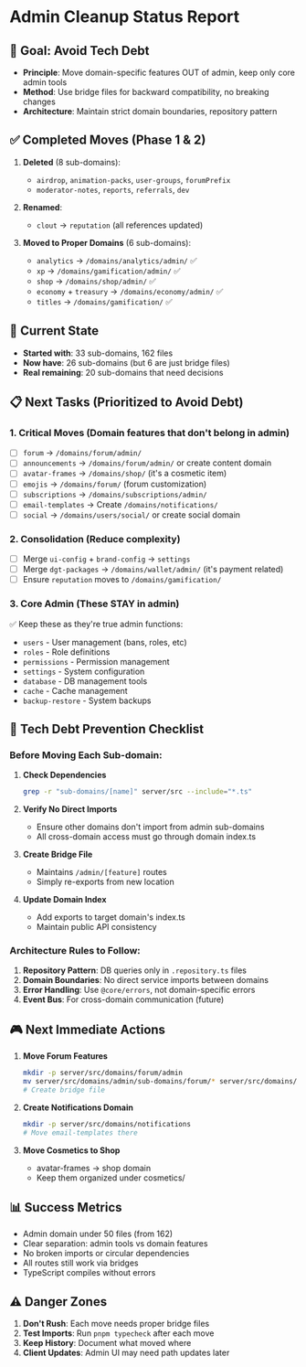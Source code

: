 # Admin Cleanup Status Report

## 🎯 Goal: Avoid Tech Debt
- **Principle**: Move domain-specific features OUT of admin, keep only core admin tools
- **Method**: Use bridge files for backward compatibility, no breaking changes
- **Architecture**: Maintain strict domain boundaries, repository pattern

## ✅ Completed Moves (Phase 1 & 2)
1. **Deleted** (8 sub-domains):
   - `airdrop`, `animation-packs`, `user-groups`, `forumPrefix`
   - `moderator-notes`, `reports`, `referrals`, `dev`

2. **Renamed**:
   - `clout` → `reputation` (all references updated)

3. **Moved to Proper Domains** (6 sub-domains):
   - `analytics` → `/domains/analytics/admin/` ✅
   - `xp` → `/domains/gamification/admin/` ✅
   - `shop` → `/domains/shop/admin/` ✅
   - `economy` + `treasury` → `/domains/economy/admin/` ✅
   - `titles` → `/domains/gamification/` ✅

## 🔄 Current State
- **Started with**: 33 sub-domains, 162 files
- **Now have**: 26 sub-domains (but 6 are just bridge files)
- **Real remaining**: 20 sub-domains that need decisions

## 📋 Next Tasks (Prioritized to Avoid Debt)

### 1. **Critical Moves** (Domain features that don't belong in admin)
- [ ] `forum` → `/domains/forum/admin/`
- [ ] `announcements` → `/domains/forum/admin/` or create content domain
- [ ] `avatar-frames` → `/domains/shop/` (it's a cosmetic item)
- [ ] `emojis` → `/domains/forum/` (forum customization)
- [ ] `subscriptions` → `/domains/subscriptions/admin/`
- [ ] `email-templates` → Create `/domains/notifications/`
- [ ] `social` → `/domains/users/social/` or create social domain

### 2. **Consolidation** (Reduce complexity)
- [ ] Merge `ui-config` + `brand-config` → `settings`
- [ ] Merge `dgt-packages` → `/domains/wallet/admin/` (it's payment related)
- [ ] Ensure `reputation` moves to `/domains/gamification/`

### 3. **Core Admin** (These STAY in admin)
✅ Keep these as they're true admin functions:
- `users` - User management (bans, roles, etc)
- `roles` - Role definitions
- `permissions` - Permission management
- `settings` - System configuration
- `database` - DB management tools
- `cache` - Cache management
- `backup-restore` - System backups

## 🚨 Tech Debt Prevention Checklist

### Before Moving Each Sub-domain:
1. **Check Dependencies**
   ```bash
   grep -r "sub-domains/[name]" server/src --include="*.ts"
   ```

2. **Verify No Direct Imports**
   - Ensure other domains don't import from admin sub-domains
   - All cross-domain access must go through domain index.ts

3. **Create Bridge File**
   - Maintains `/admin/[feature]` routes
   - Simply re-exports from new location

4. **Update Domain Index**
   - Add exports to target domain's index.ts
   - Maintain public API consistency

### Architecture Rules to Follow:
1. **Repository Pattern**: DB queries only in `.repository.ts` files
2. **Domain Boundaries**: No direct service imports between domains
3. **Error Handling**: Use `@core/errors`, not domain-specific errors
4. **Event Bus**: For cross-domain communication (future)

## 🎮 Next Immediate Actions

1. **Move Forum Features**
   ```bash
   mkdir -p server/src/domains/forum/admin
   mv server/src/domains/admin/sub-domains/forum/* server/src/domains/forum/admin/
   # Create bridge file
   ```

2. **Create Notifications Domain**
   ```bash
   mkdir -p server/src/domains/notifications
   # Move email-templates there
   ```

3. **Move Cosmetics to Shop**
   - avatar-frames → shop domain
   - Keep them organized under cosmetics/

## 📊 Success Metrics
- Admin domain under 50 files (from 162)
- Clear separation: admin tools vs domain features
- No broken imports or circular dependencies
- All routes still work via bridges
- TypeScript compiles without errors

## ⚠️ Danger Zones
1. **Don't Rush**: Each move needs proper bridge files
2. **Test Imports**: Run `pnpm typecheck` after each move
3. **Keep History**: Document what moved where
4. **Client Updates**: Admin UI may need path updates later